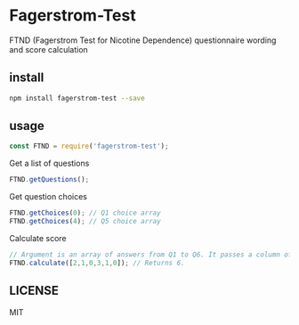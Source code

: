 # Fagerstrom-Test
FTND (Fagerstrom Test for Nicotine Dependence) questionnaire wording and score calculation

## install

```sh
npm install fagerstrom-test --save
```

## usage

```js
const FTND = require('fagerstrom-test');
```

Get a list of questions
```js
FTND.getQuestions();
```

Get question choices
```js
FTND.getChoices(0); // Q1 choice array
FTND.getChoices(4); // Q5 choice array
```

Calculate score
```js
// Argument is an array of answers from Q1 to Q6. It passes a column of array index values ​​obtained with getChoices
FTND.calculate([2,1,0,3,1,0]); // Returns 6.
```

## LICENSE
MIT
